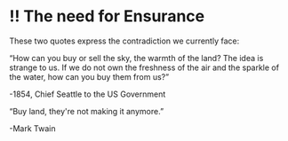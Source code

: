 # ‼ The need for Ensurance

These two quotes express the contradiction we currently face:

“How can you buy or sell the sky, the warmth of the land? The idea is strange to us. If we do not own the freshness of the air and the sparkle of the water, how can you buy them from us?”&#x20;

\-1854, Chief Seattle to the US Government

“Buy land, they're not making it anymore.”&#x20;

\-Mark Twain
